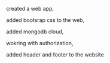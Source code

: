created a web app,

added bootsrap css to the web,

added mongodb cloud,

wokring with authorization,

added header and footer to the website
